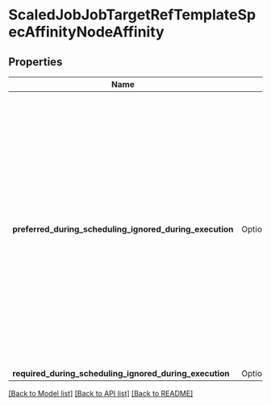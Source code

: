 # ScaledJobJobTargetRefTemplateSpecAffinityNodeAffinity

## Properties

Name | Type | Description | Notes
------------ | ------------- | ------------- | -------------
**preferred_during_scheduling_ignored_during_execution** | Option<[**Vec<crate::models::ScaledJobJobTargetRefTemplateSpecAffinityNodeAffinityPreferredDuringSchedulingIgnoredDuringExecution>**](ScaledJob_jobTargetRef_template_spec_affinity_nodeAffinity_preferredDuringSchedulingIgnoredDuringExecution.md)> | The scheduler will prefer to schedule pods to nodes that satisfy the affinity expressions specified by this field, but it may choose a node that violates one or more of the expressions. The node that is most preferred is the one with the greatest sum of weights, i.e. for each node that meets all of the scheduling requirements (resource request, requiredDuringScheduling affinity expressions, etc.), compute a sum by iterating through the elements of this field and adding \"weight\" to the sum if the node matches the corresponding matchExpressions; the node(s) with the highest sum are the most preferred. | [optional]
**required_during_scheduling_ignored_during_execution** | Option<[**crate::models::ScaledJobJobTargetRefTemplateSpecAffinityNodeAffinityRequiredDuringSchedulingIgnoredDuringExecution**](ScaledJob_jobTargetRef_template_spec_affinity_nodeAffinity_requiredDuringSchedulingIgnoredDuringExecution.md)> |  | [optional]

[[Back to Model list]](../README.md#documentation-for-models) [[Back to API list]](../README.md#documentation-for-api-endpoints) [[Back to README]](../README.md)


